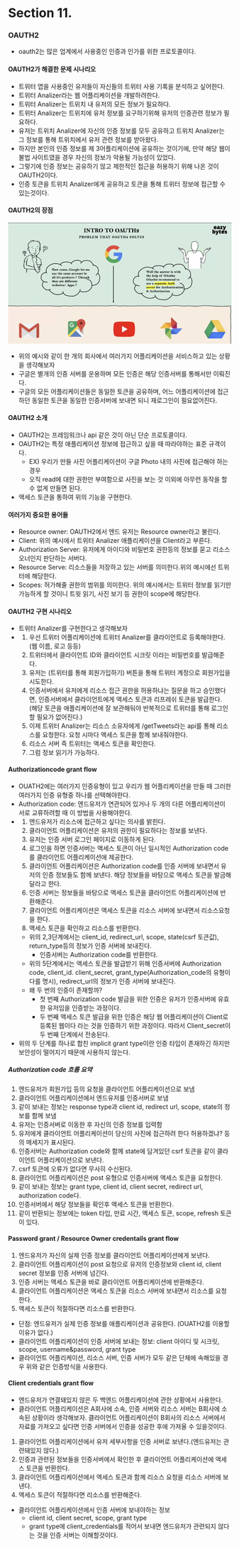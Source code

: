 # Section 11.

### OAUTH2
- oauth2는 많은 업계에서 사용중인 인증과 인가를 위한 프로토콜이다.

#### OAUTH2가 해결한 문제 시나리오
- 트위터 앱을 사용중인 유저들이 자신들의 트위터 사용 기록을 분석하고 싶어한다.
- 트위터 Analizer라는 웹 어플리케이션을 개발하려한다.
- 트위터 Analizer는 트위치 내 유저의 모든 정보가 필요하다.
- 트위터 Analizer는 트위치에 유저 정보를 요구하기위해 유저의 인증관련 정보가 필요하다.
- 유저는 트위치 Analizer에 자신의 인증 정보를 모두 공유하고 트위치 Analizer는 그 정보를 통해 트위치에서 유저 관련 정보를 받아왔다.
- 하지만 본인의 인증 정보를 제 3어플리케이션에 공유하는 것이기에, 만약 해당 웹이 불법 사이트였을 경우 자신의 정보가 악용될 가능성이 있었다.
- 그렇기에 인증 정보는 공유하기 않고 제한적인 접근을 허용하기 위해 나온 것이 OAUTH2이다.
- 인증 토큰을 트위치 Analizer에게 공유하고 토큰을 통해 트위터 정보에 접근할 수 있는것이다.

#### OAUTH2의 장점
![구글](구글흐름.png)
- 위의 예시와 같이 한 개의 회사에서 여러가지 어플리케이션을 서비스하고 있는 상황을 생각해보자
- 구글은 별개의 인증 서버를 운용하며 모든 인증은 해당 인증서버를 통해서만 이뤄진다.
- 구글의 모든 어플리케이션들은 동일한 토큰을 공유하며, 어느 어플리케이션에 접근하던 동일한 토큰을 동일한 인증서버에 보내면 되니 재로그인이 필요없어진다.

#### OAUTH2 소개
- OAUTH2는 프레임워크나 api 같은 것이 아닌 단순 프로토콜이다.
- OAUTH2는 특정 애플리케이션 정보에 접근하고 싶을 때 따라야하는 표준 규격이다.
  - EX) 우리가 만들 사진 어플리케이션이 구글 Photo 내의 사진에 접근해야 하는 경우
  - 오직 read에 대한 권한만 부여함으로 사진을 보는 것 이외에 아무런 동작을 할 수 없게 만들면 된다.
- 액세스 토큰을 통하여 위의 기능을 구현한다.

#### 여러가지 중요한 용어들
- Resource owner: OAUTH2에서 엔드 유저는 Resource owner라고 불린다.
- Client: 위의 예시에서 트위터 Analizer 애플리케이션을 Client라고 부른다.
- Authorization Server: 유저에게 아이디와 비밀번호 권한등의 정보를 묻고 리소스 오너인지 판단하는 서버다.
- Resource Serve: 리소스들을 저장하고 있는 서버를 의미한다.위의 예시에선 트위터에 해당한다.
- Scopes: 허가해줄 권한의 범위를 의미한다. 위의 예시에서는 트위터 정보를 읽기만 가능하게 할 것이니 트윗 읽기, 사진 보기 등 권한이 scope에 해당한다.

#### OAUTH2 구현 시나리오
- 트위터 Analizer를 구현한다고 생각해보자
- 1. 우선 트위터 어플리케이션에 트위터 Analizer를 클라이언트로 등록해야한다. (웹 이름, 로고 등등)
  2. 트위터에서 클라이언트 ID와 클라이언트 시크릿 이라는 비밀번호를 발급해준다.
  3. 유저는 (트위터를 통해 회원가입하기) 버튼을 통해 트위터 계정으로 회원가입을 시도한다.
  4. 인증서버에서 유저에게 리소스 접근 권한을 허용하냐는 질문을 하고 승인했다면, 인증서버에서 클라이언트에게 액세스 토큰과 리프레쉬 토큰을 발급한다. (해당 토큰을 애플리케이션에 잘 보관해둬야 반복적으로 트위터를 통해 로그인할 필요가 없어진다.)
  5. 이제 트위터 Analizer는 리소스 소유자에게 /getTweets라는 api를 통해 리소스를 요청한다. 요청 시마다 액세스 토큰을 함께 보내줘야한다.
  6. 리소스 서버 즉 트위터는 액세스 토큰을 확인한다.
  7. 그럼 정보 읽기가 가능하다.

#### Authorizationcode grant flow
- OUATH2에는 여러가지 인증유형이 있고 우리가 웹 어플리케이션을 만들 때 그러한 여러가지 인증 유형중 하나를 선택해야한다.
- Authorization code: 엔드유저가 연관되어 있거나 두 개의 다른 어플리케이션이 서로 교류하려할 때 이 방법을 사용해야한다.
- 1. 엔드유저가 리소스에 접근하고 싶다는 의사를 밝힌다.
  2. 클라이언트 어플리케이션은 유저의 권한이 필요하다는 정보를 보낸다.
  3. 유저는 인증 서버 로그인 페이지로 이동하게 된다. 
  4. 로그인을 하면 인증서버는 액세스 토큰이 아닌 일시적인 Authorization code를 클라이언트 어플리케이션에 제공한다.
  5. 클라이언트 어플리케이션은 Authorization code를 인증 서버에 보내면서 유저의 인증 정보들도 함께 보낸다. 해당 정보들을 바탕으로 액세스 토큰을 발금해달라고 한다.
  6. 인증 서버는 정보들을 바탕으로 액세스 토큰을 클라이언트 어플리케이션에 반환해준다.
  7. 클라이언트 어플리케이션은 액세스 토큰을 리소스 서버에 보내면서 리소스요청을 한다.
  8. 액세스 토큰을 확인하고 리소스를 반환한다.
  - 위의 2,3단계에서는 client_id, redirect_url, scope, state(csrf 토큰값), return_type등의 정보가 인증 서버에 보내진다.
    - 인증서버는 Authorization code를 반환한다.
  - 위의 5단계에서는 액세스 토큰을 발급받기 위해 인증서버에 Authorization code, client_id. client_secret, grant_type(Authorization_code의 유형이다를 명시), redirect_url의 정보가 인증 서버에 보내진다.
  - 왜 두 번의 인증이 존재할까?
    - 첫 번째 Authorization code 발급을 위한 인증은 유저가 인증서버에 유효한 유저임을 인증받는 과정이다.
    - 두 번째 액세스 토큰 발급을 위한 인증은 해당 웹 어플리케이션이 Client로 등록된 웹이다 라는 것을 인증하기 위한 과정이다. 따라서 Client_secret이 두 번째 단계에서 전송된다.
- 위의 두 단계를 하나로 합친 implicit grant type이란 인증 타입이 존재하긴 하지만 보안성이 떨어지기 때문에 사용하지 않는다.

##### Authorization code 흐름 요약
1. 엔드유저가 회원가입 등의 요청을 클라이언트 어플리케이션으로 보냄
2. 클라이언트 어플리케이션에서 엔드유저를 인증서버로 보냄
3. 같이 보내는 정보는 response type과 client id, redirect url, scope, state의 정보를 함께 보냄
4. 유저는 인증서버로 이동한 후 자신의 인증 정보를 입력함
5. 유저에게 클라이언트 어플리케이션이 당신의 사진에 접근하려 한다 허용하겠냐? 등의 메세지가 표시된다.
6. 인증서버는 Authorization code와 함께 state에 담겨있던 csrf 토큰을 같이 클라이언트 어플리케이션으로 보낸다.
7. csrf 토큰에 오류가 없다면 무사히 수신된다.
8. 클라이언트 어플리케이션은 post 유형으로 인증서버에 액세스 토큰을 요청한다.
9. 같이 보내는 정보는 grant type, client id, client secret, redirect url, authorization code다.
10. 인증서버에서 해당 정보들을 확인후 액세스 토큰을 반환한다.
11. 같이 반환되는 정보에는 token 타입, 만료 시간, 액세스 토큰, scope, refresh 토큰이 있다.


#### Password grant / Resource Owner credentails grant flow
1. 엔드유저가 자신의 실제 인증 정보를 클라이언트 어플리케이션에게 보낸다.
2. 클라이언트 어플리케이션이 post 요청으로 유저의 인증정보와 client id, client secret 정보를 인증 서버에 넘긴다.
3. 인증 서버는 액세스 토큰을 바로 클라이언트 어플리케이션에 반환해준다.
4. 클라이언트 어플리케이션은 액세스 토큰을 리소스 서버에 보내면서 리소스를 요청한다.
5. 액세스 토큰이 적절하다면 리소스를 반환한다.
- 단점: 엔드유저가 실제 인증 정보를 애플리케이션과 공유한다. (OUATH2를 이용할 이유가 없다.)
- 클라이언트 어플리케이션이 인증 서버에 보내는 정보: client 아이디 및 시크릿, scope, username&password, grant type
- 클라이언트 어플리케이션, 리소스 서버, 인증 서버가 모두 같은 단체에 속해있을 경우 위와 같은 인증방식을 사용한다.

#### Client credentials grant flow
- 엔드유저가 연결돼있지 않은 두 백엔드 어플리케이션에 관한 상황에서 사용한다.
- 클라이언트 어플리케이션은 A회사에 소속, 인증 서버와 리소스 서버는 B회사에 소속된 상황이라 생각해보자. 클라이언트 어플리케이션이 B회사의 리소스 서버에서 자료를 가져오고 싶다면 인증 서버에서 인증을 성공한 후에 가져올 수 있을것이다.
1. 클라이언트 어플리케이션에서 유저 세부사항을 인증 서버로 보낸다.(엔드유저는 관련돼있지 않다.)
2. 인증과 관련된 정보들을 인증서버에서 확인한 후 클라이언트 어플리케이션에 액세스 토큰을 반환한다.
3. 클라이언트 어플리케이션에서 액세스 토큰과 함께 리소스 요청을 리소스 서버에 보낸다.
4. 액세스 토큰이 적절하다면 리소스를 반환해준다.
- 클라이언트 어플리케이션에서 인증 서버에 보내야하는 정보
  - client id, client secret, scope, grant type
  - grant type에 client_credentials를 적어서 보내면 엔드유저가 관련되지 않다는 것을 인증 서버는 이해할것이다.

